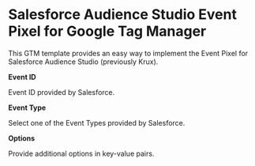 # Salesforce Audience Studio Event Pixel for Google Tag Manager

This GTM template provides an easy way to implement the Event Pixel for Salesforce Audience Studio (previously Krux).

**Event ID**

Event ID provided by Salesforce.

**Event Type**

Select one of the Event Types provided by Salesforce.

**Options**

Provide additional options in key-value pairs. 
